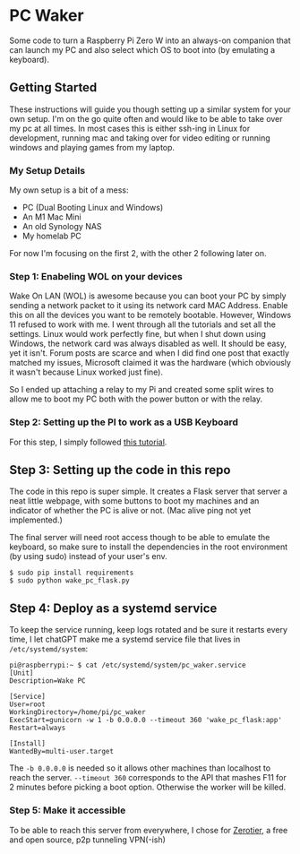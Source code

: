# PC Waker

Some code to turn a Raspberry Pi Zero W into an always-on companion that can launch my PC and also select which OS to boot into (by emulating a keyboard).

## Getting Started

These instructions will guide you though setting up a similar system for your own setup. I'm on the go quite often and would like to be able to take over my pc at all times. In most cases this is either ssh-ing in Linux for development, running mac and taking over for video editing or running windows and playing games from my laptop.

### My Setup Details

My own setup is a bit of a mess:
- PC (Dual Booting Linux and Windows)
- An M1 Mac Mini
- An old Synology NAS
- My homelab PC

For now I'm focusing on the first 2, with the other 2 following later on.

### Step 1: Enabeling WOL on your devices

Wake On LAN (WOL) is awesome because you can boot your PC by simply sending a network packet to it using its network card MAC Address. Enable this on all the devices you want to be remotely bootable.
However, Windows 11 refused to work with me. I went through all the tutorials and set all the settings. Linux would work perfectly fine, but when I shut down using Windows, the network card was always disabled as well. It should be easy, yet it isn't. Forum posts are scarce and when I did find one post that exactly matched my issues, Microsoft claimed it was the hardware (which obviously it wasn't because Linux worked just fine).

So I ended up attaching a relay to my Pi and created some split wires to allow me to boot my PC both with the power button or with the relay.

### Step 2: Setting up the PI to work as a USB Keyboard

For this step, I simply followed [this tutorial](https://randomnerdtutorials.com/raspberry-pi-zero-usb-keyboard-hid/).

## Step 3: Setting up the code in this repo

The code in this repo is super simple. It creates a Flask server that server a neat little webpage, with some buttons to boot my machines and an indicator of whether the PC is alive or not. (Mac alive ping not yet implemented.)

The final server will need root access though to be able to emulate the keyboard, so make sure to install the dependencies in the root environment (by using sudo) instead of your user's env.

```
$ sudo pip install requirements
$ sudo python wake_pc_flask.py
```

## Step 4: Deploy as a systemd service

To keep the service running, keep logs rotated and be sure it restarts every time, I let chatGPT make me a systemd service file that lives in `/etc/systemd/system`:

```
pi@raspberrypi:~ $ cat /etc/systemd/system/pc_waker.service
[Unit]
Description=Wake PC

[Service]
User=root
WorkingDirectory=/home/pi/pc_waker
ExecStart=gunicorn -w 1 -b 0.0.0.0 --timeout 360 'wake_pc_flask:app'
Restart=always

[Install]
WantedBy=multi-user.target
```

The `-b 0.0.0.0` is needed so it allows other machines than localhost to reach the server.
`--timeout 360` corresponds to the API that mashes F11 for 2 minutes before picking a boot option. Otherwise the worker will be killed.

### Step 5: Make it accessible

To be able to reach this server from everywhere, I chose for [Zerotier](https://www.zerotier.com), a free and open source, p2p tunneling VPN(-ish)
